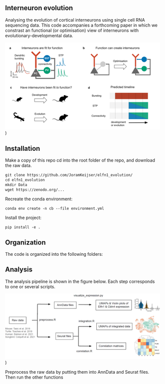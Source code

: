 ## Interneuron evolution
Analysing the evolution of cortical interneurons using single cell RNA sequencing data. This code accompanies a forthcoming paper in which we constrast an functional (or optimisation) view of interneurons with evolutionary-developmental data. 

![figure1](./figures/paper_figs/figure1.png))

## Installation

Make a copy of this repo cd into the root folder of the repo, and download the raw data.
```
git clone https://github.com/JoramKeijser/elfn1_evolution/
cd elfn1_evolution
mkdir Data 
wget https://zenodo.org/...
```
Recreate the conda environment:
```
conda env create -n cb --file environment.yml
```
Install the project:
```
pip install -e .
```

## Organization
The code is organized into the following folders:

## Analysis 

The analysis pipeline is shown in the figure below. Each step corresponds to one or several scripts. 

![figures1](./figures/paper_figs/figures1.png))

Preprocess the raw data by putting them into AnnData and Seurat files. Then run the other functions

